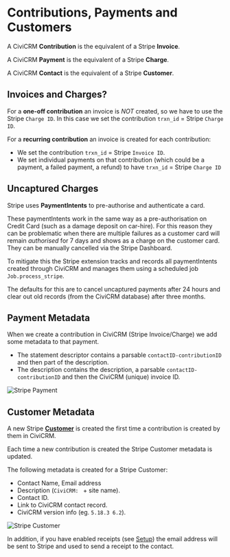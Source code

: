 # Contributions, Payments and Customers

A CiviCRM **Contribution** is the equivalent of a Stripe **Invoice**.

A CiviCRM **Payment** is the equivalent of a Stripe **Charge**.

A CiviCRM **Contact** is the equivalent of a Stripe **Customer**.

## Invoices and Charges?

For a **one-off contribution** an invoice is *NOT* created, so we have to use the Stripe `Charge ID`. In this case we set the contribution `trxn_id` = Stripe `Charge ID`.

For a **recurring contribution** an invoice is created for each contribution:

* We set the contribution `trxn_id` = Stripe `Invoice ID`.
* We set individual payments on that contribution (which could be a payment, a failed payment, a refund) to have `trxn_id` = Stripe `Charge ID`

## Uncaptured Charges

Stripe uses **PaymentIntents** to pre-authorise and authenticate a card.

These paymentIntents work in the same way as a pre-authorisation on Credit Card (such as a damage deposit on car-hire).
For this reason they can be problematic when there are multiple failures as a customer card will remain *authorised* for 7 days 
and shows as a charge on the customer card. They can be manually cancelled via the Stripe Dashboard.

To mitigate this the Stripe extension tracks and records all paymentIntents created through CiviCRM and manages them 
using a scheduled job `Job.process_stripe`.

The defaults for this are to cancel uncaptured payments after 24 hours and clear out old records (from the CiviCRM database) after three months.

## Payment Metadata

When we create a contribution in CiviCRM (Stripe Invoice/Charge) we add some metadata to that payment.

* The statement descriptor contains a parsable `contactID-contributionID` and then part of the description.
* The description contains the description, a parsable `contactID-contributionID` and then the CiviCRM (unique) invoice ID.

![Stripe Payment](/images/stripedashboard_paymentdetail.png)

## Customer Metadata

A new Stripe [**Customer**](https://stripe.com/docs/api/customers) is created the first time a contribution is created by them in CiviCRM.

Each time a new contribution is created the Stripe Customer metadata is updated.

The following metadata is created for a Stripe Customer:

* Contact Name, Email address
* Description (`CiviCRM: ` + site name).
* Contact ID.
* Link to CiviCRM contact record.
* CiviCRM version info (eg. `5.18.3 6.2`).

![Stripe Customer](/images/stripedashboard_customerdetail.png)

In addition, if you have enabled receipts (see [Setup](/setup)) the email address will be sent to Stripe and used to send a receipt to the contact.
